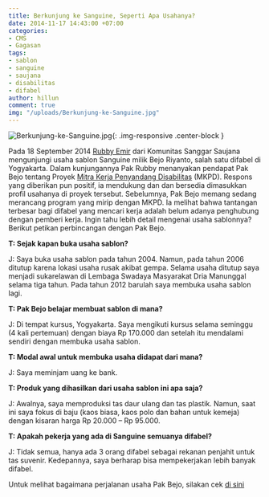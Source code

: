 ```yaml
---
title: Berkunjung ke Sanguine, Seperti Apa Usahanya?
date: 2014-11-17 14:43:00 +07:00
categories:
- CMS
- Gagasan
tags:
- sablon
- sanguine
- saujana
- disabilitas
- difabel
author: hillun
comment: true
img: "/uploads/Berkunjung-ke-Sanguine.jpg"
---
```


![Berkunjung-ke-Sanguine.jpg](/uploads/Berkunjung-ke-Sanguine.jpg){: .img-responsive .center-block }

Pada 18 September 2014 [Rubby Emir](http://ciptamedia.org/m-rubby-emir-fahriza/) dari Komunitas Sanggar Saujana mengunjungi usaha sablon Sanguine milik Bejo Riyanto, salah satu difabel di Yogyakarta. Dalam kunjungannya Pak Rubby menanyakan pendapat Pak Bejo tentang Proyek [Mitra Kerja Penyandang Disabilitas](http://ciptamedia.org/wiki/Mitra_Kerja_Penyandang_Disabilitas) (MKPD). Respons yang diberikan pun positif, ia mendukung dan dan bersedia dimasukkan profil usahanya di proyek tersebut. Sebelumnya, Pak Bejo memang sedang merancang program yang mirip dengan MKPD. Ia melihat bahwa tantangan terbesar bagi difabel yang mencari kerja adalah belum adanya penghubung dengan pemberi kerja. Ingin tahu lebih detail mengenai usaha sablonnya?  Berikut petikan perbincangan dengan Pak Bejo.

**T: Sejak kapan buka usaha sablon?**

J: Saya buka usaha sablon pada tahun 2004. Namun, pada tahun 2006 ditutup karena lokasi usaha rusak akibat gempa. Selama usaha ditutup saya menjadi sukarelawan di Lembaga Swadaya Masyarakat Dria Manunggal selama tiga tahun. Pada tahun 2012 barulah saya membuka usaha sablon lagi.

**T: Pak Bejo belajar membuat sablon di mana?**

J: Di tempat kursus, Yogyakarta. Saya mengikuti kursus selama seminggu (4 kali pertemuan) dengan biaya Rp 170.000 dan setelah itu mendalami sendiri dengan membuka usaha sablon.

**T: Modal awal untuk membuka usaha didapat dari mana?**

J: Saya meminjam uang ke bank.

**T: Produk yang dihasilkan dari usaha sablon ini apa saja?**

J: Awalnya, saya memproduksi tas daur ulang dan tas plastik. Namun, saat ini saya fokus di baju (kaos biasa, kaos polo dan bahan untuk kemeja) dengan kisaran harga Rp 20.000 – Rp 95.000.

**T: Apakah pekerja yang ada di Sanguine semuanya difabel?**

J: Tidak semua, hanya ada 3 orang difabel sebagai rekanan penjahit untuk tas suvenir. Kedepannya, saya berharap bisa mempekerjakan lebih banyak difabel.

Untuk melihat bagaimana perjalanan usaha Pak Bejo, silakan cek [di sini](http://ciptamedia.org/seperti-apa-perjuangan-difabel-dalam-berwirausaha/)